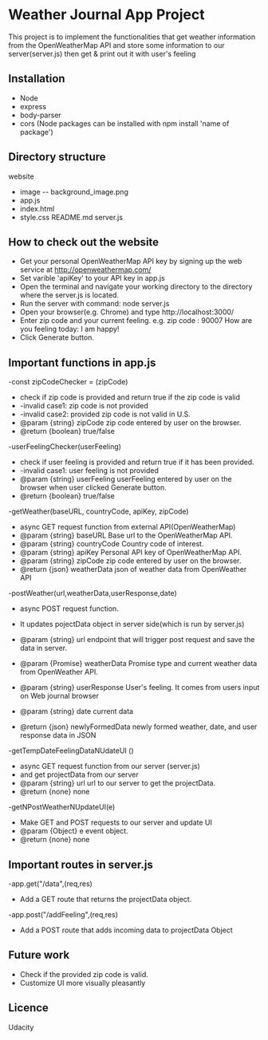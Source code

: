 # Weather Journal App Project
This project is to implement the functionalities that get weather information from the
OpenWeatherMap API and store some information to our server(server.js) then get & print out it
with user's feeling 

## Installation
- Node
- express
- body-parser
- cors
(Node packages can be installed with npm install 'name of package')

## Directory structure
website
- image
-- background_image.png
- app.js
- index.html
- style.css
README.md
server.js

## How to check out the website
- Get your personal OpenWeatherMap API key by signing up the web service at http://openweathermap.com/
- Set varible 'apiKey' to your API key in app.js 
- Open the terminal and navigate your working directory to the directory where the server.js is located.
- Run the server with command:
node server.js
- Open your browser(e.g. Chrome) and type http://localhost:3000/
- Enter zip code and your current feeling.
e.g. zip code : 90007 
     How are you feeling today: I am happy!
- Click Generate button. 

## Important functions in app.js
-const zipCodeChecker = (zipCode)
 * check if zip code is provided and return true if the zip code is valid
 * -invalid case1: zip code is not provided
 * -invalid case2: provided zip code is not valid in U.S.
 * @param {string} zipCode zip code entered by user on the browser.
 * @return {boolean} true/false 


-userFeelingChecker(userFeeling)
 * check if user feeling is provided and return true if it has been provided.
 * -invalid case1: user feeling is not provided
 * @param {string} userFeeling userFeeling entered by user on the browser when user clicked Generate button.
 * @return {boolean} true/false 

-getWeather(baseURL, countryCode, apiKey, zipCode)
 * async GET request function from external API(OpenWeatherMap)
 * @param {string} baseURL Base url to the OpenWeatherMap API.
 * @param {string} countryCode Country code of interest.
 * @param {string} apiKey Personal API key of OpenWeatherMap API.
 * @param {string} zipCode zip code entered by user on the browser.
 * @return {json} weatherData json of weather data from OpenWeather API

-postWeather(url,weatherData,userResponse,date)
 * async POST request function.
 * It updates pojectData object in server side(which is run by server.js)
 
 * @param {string} url endpoint that will trigger post request and save the data in server.
 * @param {Promise} weatherData Promise type and current weather data from OpenWeather API.
 * @param {string} userResponse User's feeling. It comes from users input on Web journal browser
 * @param {string} date current data
 * @return {json} newlyFormedData newly formed weather, date, and user response data in JSON

-getTempDateFeelingDataNUdateUI ()
 * async GET request function from our server (server.js)
 * and get projectData from our server
 * @param {string} url url to our server to get the projectData.
 * @return {none} none


-getNPostWeatherNUpdateUI(e)
 * Make GET and POST requests to our server and update UI
 * @param {Object} e event object.
 * @return {none} none


## Important routes in server.js
-app.get("/data",(req,res) 
 * Add a GET route that returns the projectData object. 

-app.post("/addFeeling",(req,res)
 * Add a POST route that adds incoming data to projectData Object

## Future work
- Check if the provided zip code is valid. 
- Customize UI more visually pleasantly 

## Licence
Udacity